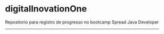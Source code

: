 # digitalInovationOne
Repositorio para registro de progresso no bootcamp Spread Java Developer
________________________________________________________________________
